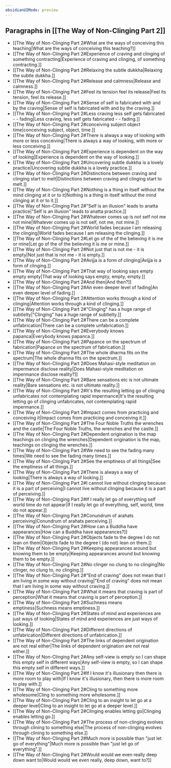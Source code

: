 ```yaml
---
obsidianUIMode: preview
---
```

## Paragraphs in [[The Way of Non-Clinging Part 2]]
- [[The Way of Non-Clinging Part 2#What are the ways of conceiving this teaching|What are the ways of conceiving this teaching?]]
- [[The Way of Non-Clinging Part 2#Experience of craving and clinging of something contracting|Experience of craving and clinging, of something contracting.]]
- [[The Way of Non-Clinging Part 2#Relaxing the subtle dukkha|Relaxing the subtle dukkha.]]
- [[The Way of Non-Clinging Part 2#Release and calmness|Release and calmness.]]
- [[The Way of Non-Clinging Part 2#Feel its tension feel its release|Feel its tension, feel its release.]]
- [[The Way of Non-Clinging Part 2#Sense of self is fabricated with and by the craving|Sense of self is fabricated with and by the craving.]]
- [[The Way of Non-Clinging Part 2#Less craving less self gets fabricated - - fading|Less craving, less self gets fabricated - - fading.]]
- [[The Way of Non-Clinging Part 2#conceiving subject object time|conceiving subject, object, time.]]
- [[The Way of Non-Clinging Part 2#There is always a way of looking with more or less conceiving|There is always a way of looking, with more or less conceiving.]]
- [[The Way of Non-Clinging Part 2#Experience is dependent on the way of looking|Experience is dependent on the way of looking.]]
- [[The Way of Non-Clinging Part 2#Uncovering subtle dukkha is a lovely practice|Uncovering subtle dukkha is a lovely practice.]]
- [[The Way of Non-Clinging Part 2#Distinctions between craving and clinging start to melt|Distinctions between craving and clinging start to melt.]]
- [[The Way of Non-Clinging Part 2#Nothing is a thing in itself without the mind clinging at it or to it|Nothing is a thing in itself without the mind clinging at it or to it.]]
- [[The Way of Non-Clinging Part 2#"Self is an illusion" leads to anatta practice|"Self is an illusion" leads to anatta practice.]]
- [[The Way of Non-Clinging Part 2#Whatever comes up is not self not me not mine|Whatever comes up is not self, not me, not mine.]]
- [[The Way of Non-Clinging Part 2#World fades because I am releasing the clinging|World fades because I am releasing the clinging.]]
- [[The Way of Non-Clinging Part 2#Let go of the of the believing it is me or mine|Let go of the of the believing it is me or mine.]]
- [[The Way of Non-Clinging Part 2#Not just that is not me - it is empty|Not just that is not me - it is empty.]]
- [[The Way of Non-Clinging Part 2#Avijja is a form of clinging|Avijja is a form of clinging.]]
- [[The Way of Non-Clinging Part 2#That way of looking says empty empty empty|That way of looking says empty, empty, empty.]]
- [[The Way of Non-Clinging Part 2#And then|And then?]]
- [[The Way of Non-Clinging Part 2#An even deeper level of fading|An even deeper level of fading.]]
- [[The Way of Non-Clinging Part 2#Attention works through a kind of clinging|Attention works through a kind of clinging.]]
- [[The Way of Non-Clinging Part 2#"Clinging" has a huge range of subtlelty|"Clinging" has a huge range of subtlelty.]]
- [[The Way of Non-Clinging Part 2#There can be a complete unfabrication|There can be a complete unfabrication.]]
- [[The Way of Non-Clinging Part 2#Everybody knows papanca|Everybody knows papanca.]]
- [[The Way of Non-Clinging Part 2#Papance on the spectrum of fabrication|Papance on the spectrum of fabrication.]]
- [[The Way of Non-Clinging Part 2#The whole dharma fits on the spectrum|The whole dharma fits on the spectrum.]]
- [[The Way of Non-Clinging Part 2#Does Mahasi-style meditation on impermance disclose reality|Does Mahasi-style meditation on impermance disclose reality?]]
- [[The Way of Non-Clinging Part 2#Bare sensations etc is not ultimate reality|Bare sensations etc. is not ultimate reality.]]
- [[The Way of Non-Clinging Part 2#It's the resulting letting go of clinging unfabricates not contemplating rapid impermance|It's the resulting letting go of clinging unfabricates, not contemplating rapid impermance.]]
- [[The Way of Non-Clinging Part 2#Impact comes from practicing and conceiving it|Impact comes from practicing and conceiving it.]]
- [[The Way of Non-Clinging Part 2#The Four Noble Truths the wrenches and the castle|The Four Noble Truths, the wrenches and the castle.]]
- [[The Way of Non-Clinging Part 2#Dependent origination is the map teachings on clinging the wrenches|Dependent origination is the map, teachings on clinging the wrenches.]]
- [[The Way of Non-Clinging Part 2#We need to see the fading many times|We need to see the fading many times.]]
- [[The Way of Non-Clinging Part 2#See the emptiness of all things|See the emptiness of all things.]]
- [[The Way of Non-Clinging Part 2#There is always a way of looking|There is always a way of looking.]]
- [[The Way of Non-Clinging Part 2#I cannot live without clinging because it is a part of perceiving|I cannot live without clinging because it is a part of perceiving.]]
- [[The Way of Non-Clinging Part 2#If I really let go of everything self world time do not appear|If I really let go of everything, self, world, time do not appear.]]
- [[The Way of Non-Clinging Part 2#Conundrum of arahats perceiving|Conundrum of arahats perceiving.]]
- [[The Way of Non-Clinging Part 2#How can a Buddha have appearances|How can a Buddha have appearances?]]
- [[The Way of Non-Clinging Part 2#Objects fade to the degree I do not lean on them|Objects fade to the degree I (do not) lean on them.]]
- [[The Way of Non-Clinging Part 2#Keeping appearances around but knowing them to be empty|Keeping appearances around but knowing them to be empty.]]
- [[The Way of Non-Clinging Part 2#No clinger no clung to no clinging|No clinger, no clung to, no clinging.]]
- [[The Way of Non-Clinging Part 2#"End of craving" does not mean that I am living in some way without craving|"End of craving" does not mean that I am living in some way without craving.]]
- [[The Way of Non-Clinging Part 2#What it means that craving is part of perception|What it means that craving is part of perception.]]
- [[The Way of Non-Clinging Part 2#Suchness means emptiness|Suchness means emptiness.]]
- [[The Way of Non-Clinging Part 2#States of mind and experiences are just ways of looking|States of mind and experiences are just ways of looking.]]
- [[The Way of Non-Clinging Part 2#Different directions of unfabrication|Different directions of unfabrication.]]
- [[The Way of Non-Clinging Part 2#The links of dependent origination are not real either|The links of dependent origination are not real either.]]
- [[The Way of Non-Clinging Part 2#Any self-view is empty so I can shape this empty self in different ways|Any self-view is empty, so I can shape this empty self in different ways.]]
- [[The Way of Non-Clinging Part 2#If I know it's illusionary then there is more room to play with|If I know it's illusionary, then there is more room to play with.]]
- [[The Way of Non-Clinging Part 2#Cling to something more wholesome|Cling to something more wholesome.]]
- [[The Way of Non-Clinging Part 2#Cling to an insight to let go at a deeper level|Cling to an insight to let go at a deeper level.]]
- [[The Way of Non-Clinging Part 2#Clinging enables letting go|Clinging enables letting go.]]
- [[The Way of Non-Clinging Part 2#The process of non-clinging evolves through clining to something else|The process of non-clinging evolves through clining to something else.]]
- [[The Way of Non-Clinging Part 2#Much more is possible than "just let go of everything"|Much more is possible than "just let go of everything".]]
- [[The Way of Non-Clinging Part 2#Would would we even really deep down want to|Would would we even really, deep down, want to?]]
